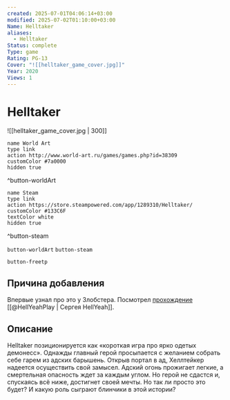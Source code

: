 ```yaml
---
created: 2025-07-01T04:06:14+03:00
modified: 2025-07-02T01:10:00+03:00
Name: Helltaker
aliases:
  - Helltaker
Status: complete
Type: game
Rating: PG-13
Cover: "![[helltaker_game_cover.jpg]]"
Year: 2020
Views: 1
---
```


# Helltaker

![[helltaker_game_cover.jpg | 300]]


```button
name World Art
type link
action http://www.world-art.ru/games/games.php?id=38309
customColor #7a0000
hidden true
```
^button-worldArt

```button
name Steam
type link
action https://store.steampowered.com/app/1289310/Helltaker/
customColor #133C6F
textColor white
hidden true
```
^button-steam


`button-worldArt` `button-steam`

`button-freetp`

## Причина добавления

Впервые узнал про это у Злобстера. Посмотрел [прохождение](https://youtu.be/NJJ6aYkO9XY?si=dLcJPF3IVV5-cLev) [[@HellYeahPlay | Сергея HellYeah]].


## Описание

Helltaker позиционируется как «короткая игра про ярко одетых демонесс». Однажды главный герой просыпается с желанием собрать себе гарем из адских барышень. Открыв портал в ад, Хеллтейкер надеется осуществить свой замысел. Адский огонь прожигает легкие, а смертельная опасность ждет за каждым углом. Но герой не сдастся и, спускаясь всё ниже, достигнет своей мечты. Но так ли просто это будет? И какую роль сыграют блинчики в этой истории?

